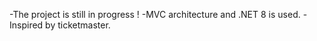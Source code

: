 -The project is still in progress !         				-MVC architecture and .NET 8 is used.		    	      -Inspired by ticketmaster.   
	
